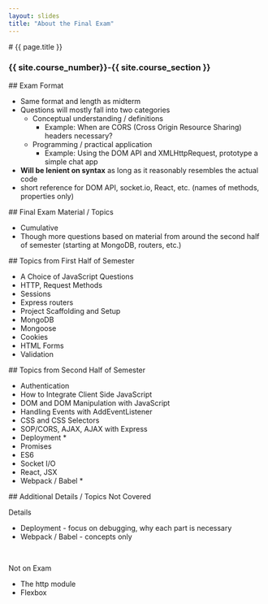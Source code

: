 ```yaml
---
layout: slides
title: "About the Final Exam"
---
```

<section markdown="block" class="intro-slide">
# {{ page.title }}

### {{ site.course_number}}-{{ site.course_section }}

<p><small></small></p>
</section>
<!--
<section markdown="block">
## Topics

## Scaffolding

* know general structure of express project
* app.js, public, views, etc.

## MongoDB

* definitions / concepts
* showing databases / collections
* simple queries

## Mongoose API

* creating a schema
* general steps for integrating Mongoose
* Mongoose API
	* find
	* findOneAndUpdate
	* save, etc.

## Extracting Information from URLs

* slugs
* req.params


</section>
-->
<section markdown="block">
## Exam Format

* Same format and length as midterm
* Questions will mostly fall into two categories
	* Conceptual understanding / definitions
		* Example: When are CORS (Cross Origin Resource Sharing) headers necessary?
	* Programming / practical application
		* Example: Using the DOM API and XMLHttpRequest, prototype a simple chat app
* __Will be lenient on syntax__ as long as it reasonably resembles the actual code
* short reference for DOM API, socket.io, React, etc. (names of methods, properties only)

</section>
<section markdown="block">
## Final Exam Material / Topics

* Cumulative
* Though more questions based on material from around the second half of semester (starting at MongoDB, routers, etc.)

</section>

<section markdown="block">
## Topics from First Half of Semester

* A Choice of JavaScript Questions
* HTTP, Request Methods
* Sessions 
* Express routers 
* Project Scaffolding and Setup
* MongoDB
* Mongoose
* Cookies
* HTML Forms
* Validation


</section>

<section markdown="block">
## Topics from Second Half of Semester

* Authentication
* How to Integrate Client Side JavaScript
* DOM and DOM Manipulation with JavaScript
* Handling Events with AddEventListener
* CSS and CSS Selectors
* SOP/CORS, AJAX, AJAX with Express
* Deployment \* 
* Promises
* ES6
* Socket I/O
* React, JSX
* Webpack / Babel \*

</section>

<section markdown="block">
## Additional Details / Topics Not Covered

Details 

* Deployment - focus on debugging, why each part is necessary
* Webpack / Babel - concepts only

<br>

Not on Exam

* The http module
* Flexbox

</section>
